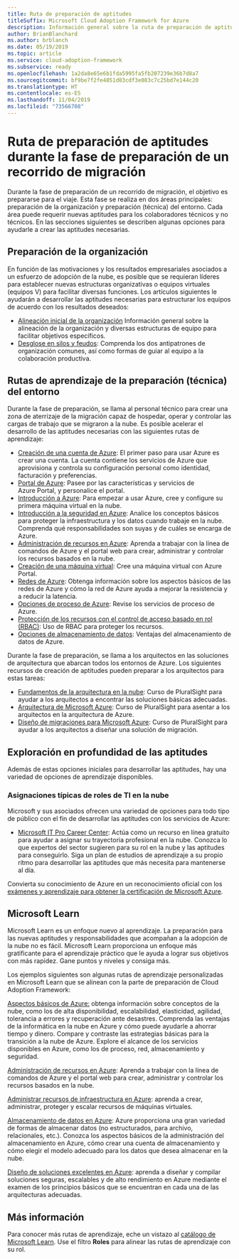 ```yaml
---
title: Ruta de preparación de aptitudes
titleSuffix: Microsoft Cloud Adoption Framework for Azure
description: Información general sobre la ruta de preparación de aptitudes
author: BrianBlanchard
ms.author: brblanch
ms.date: 05/19/2019
ms.topic: article
ms.service: cloud-adoption-framework
ms.subservice: ready
ms.openlocfilehash: 1a2da8e65e6b1fda5995fa5fb207239e36b7d8a7
ms.sourcegitcommit: bf9be7f2fe4851d83cdf3e083c7c25bd7e144c20
ms.translationtype: HT
ms.contentlocale: es-ES
ms.lasthandoff: 11/04/2019
ms.locfileid: "73566708"
---
```

# <a name="skills-readiness-path-during-the-ready-phase-of-a-migration-journey"></a>Ruta de preparación de aptitudes durante la fase de preparación de un recorrido de migración

Durante la fase de preparación de un recorrido de migración, el objetivo es prepararse para el viaje. Esta fase se realiza en dos áreas principales: preparación de la organización y preparación (técnica) del entorno. Cada área puede requerir nuevas aptitudes para los colaboradores técnicos y no técnicos. En las secciones siguientes se describen algunas opciones para ayudarle a crear las aptitudes necesarias.

## <a name="organizational-readiness-learning-paths"></a>Preparación de la organización

En función de las motivaciones y los resultados empresariales asociados a un esfuerzo de adopción de la nube, es posible que se requieran líderes para establecer nuevas estructuras organizativas o equipos virtuales (equipos V) para facilitar diversas funciones. Los artículos siguientes le ayudarán a desarrollar las aptitudes necesarias para estructurar los equipos de acuerdo con los resultados deseados:

- [Alineación inicial de la organización](./index.md) Información general sobre la alineación de la organización y diversas estructuras de equipo para facilitar objetivos específicos.
- [Desglose en silos y feudos](../organize/fiefdoms-silos.md): Comprenda los dos antipatrones de organización comunes, así como formas de guiar al equipo a la colaboración productiva.

## <a name="environmental-technical-readiness-learning-paths"></a>Rutas de aprendizaje de la preparación (técnica) del entorno

Durante la fase de preparación, se llama al personal técnico para crear una zona de aterrizaje de la migración capaz de hospedar, operar y controlar las cargas de trabajo que se migraron a la nube. Es posible acelerar el desarrollo de las aptitudes necesarias con las siguientes rutas de aprendizaje:

- [Creación de una cuenta de Azure](https://docs.microsoft.com/learn/modules/create-an-azure-account): El primer paso para usar Azure es crear una cuenta. La cuenta contiene los servicios de Azure que aprovisiona y controla su configuración personal como identidad, facturación y preferencias.
- [Portal de Azure](https://docs.microsoft.com/learn/modules/tour-azure-portal): Pasee por las características y servicios de Azure Portal, y personalice el portal.
- [Introducción a Azure](https://docs.microsoft.com/learn/modules/welcome-to-azure): Para empezar a usar Azure, cree y configure su primera máquina virtual en la nube.
- [Introducción a la seguridad en Azure](https://docs.microsoft.com/learn/modules/intro-to-security-in-azure): Analice los conceptos básicos para proteger la infraestructura y los datos cuando trabaje en la nube. Comprenda qué responsabilidades son suyas y de cuáles se encarga de Azure.
- [Administración de recursos en Azure](https://docs.microsoft.com/learn/paths/manage-resources-in-azure): Aprenda a trabajar con la línea de comandos de Azure y el portal web para crear, administrar y controlar los recursos basados en la nube.
- [Creación de una máquina virtual](https://docs.microsoft.com/learn/modules/create-windows-virtual-machine-in-azure): Cree una máquina virtual con Azure Portal.
- [Redes de Azure](https://docs.microsoft.com/learn/modules/intro-to-azure-networking): Obtenga información sobre los aspectos básicos de las redes de Azure y cómo la red de Azure ayuda a mejorar la resistencia y a reducir la latencia.
- [Opciones de proceso de Azure](https://docs.microsoft.com/learn/modules/intro-to-azure-compute): Revise los servicios de proceso de Azure.
- [Protección de los recursos con el control de acceso basado en rol (RBAC)](https://docs.microsoft.com/learn/modules/secure-azure-resources-with-rbac): Uso de RBAC para proteger los recursos.
- [Opciones de almacenamiento de datos](https://docs.microsoft.com/learn/modules/intro-to-data-in-azure/index): Ventajas del almacenamiento de datos de Azure.

Durante la fase de preparación, se llama a los arquitectos en las soluciones de arquitectura que abarcan todos los entornos de Azure. Los siguientes recursos de creación de aptitudes pueden preparar a los arquitectos para estas tareas:

- [Fundamentos de la arquitectura en la nube](https://app.pluralsight.com/library/courses/cloud-architecture-foundations): Curso de PluralSight para ayudar a los arquitectos a encontrar las soluciones básicas adecuadas.
- [Arquitectura de Microsoft Azure](https://app.pluralsight.com/library/courses/cloud-architecture-foundations): Curso de PluralSight para asentar a los arquitectos en la arquitectura de Azure.
- [Diseño de migraciones para Microsoft Azure](https://app.pluralsight.com/library/courses/cloud-architecture-foundations): Curso de PluralSight para ayudar a los arquitectos a diseñar una solución de migración.

## <a name="deeper-skills-exploration"></a>Exploración en profundidad de las aptitudes

Además de estas opciones iniciales para desarrollar las aptitudes, hay una variedad de opciones de aprendizaje disponibles.

### <a name="typical-mappings-of-cloud-it-roles"></a>Asignaciones típicas de roles de TI en la nube

Microsoft y sus asociados ofrecen una variedad de opciones para todo tipo de público con el fin de desarrollar las aptitudes con los servicios de Azure:

- [Microsoft IT Pro Career Center](https://www.microsoft.com/itpro): Actúa como un recurso en línea gratuito para ayudar a asignar su trayectoria profesional en la nube. Conozca lo que expertos del sector sugieren para su rol en la nube y las aptitudes para conseguirlo. Siga un plan de estudios de aprendizaje a su propio ritmo para desarrollar las aptitudes que más necesita para mantenerse al día.

Convierta su conocimiento de Azure en un reconocimiento oficial con los [exámenes y aprendizaje para obtener la certificación de Microsoft Azure](https://www.microsoft.com/learning/azure-certification.aspx).

## <a name="microsoft-learn"></a>Microsoft Learn

Microsoft Learn es un enfoque nuevo al aprendizaje. La preparación para las nuevas aptitudes y responsabilidades que acompañan a la adopción de la nube no es fácil. Microsoft Learn proporciona un enfoque más gratificante para el aprendizaje práctico que le ayuda a lograr sus objetivos con más rapidez. Gane puntos y niveles y consiga más.

Los ejemplos siguientes son algunas rutas de aprendizaje personalizadas en Microsoft Learn que se alinean con la parte de preparación de Cloud Adoption Framework:

[Aspectos básicos de Azure:](https://docs.microsoft.com/learn/paths/azure-for-the-data-engineer) obtenga información sobre conceptos de la nube, como los de alta disponibilidad, escalabilidad, elasticidad, agilidad, tolerancia a errores y recuperación ante desastres.  Comprenda las ventajas de la informática en la nube en Azure y cómo puede ayudarle a ahorrar tiempo y dinero. Compare y contraste las estrategias básicas para la transición a la nube de Azure. Explore el alcance de los servicios disponibles en Azure, como los de proceso, red, almacenamiento y seguridad.

[Administración de recursos en Azure](https://docs.microsoft.com/learn/paths/azure-for-the-data-engineer): Aprenda a trabajar con la línea de comandos de Azure y el portal web para crear, administrar y controlar los recursos basados en la nube.

[Administrar recursos de infraestructura en Azure](https://docs.microsoft.com/learn/paths/administer-infrastructure-resources-in-azure): aprenda a crear, administrar, proteger y escalar recursos de máquinas virtuales.

[Almacenamiento de datos en Azure](https://docs.microsoft.com/learn/paths/store-data-in-azure): Azure proporciona una gran variedad de formas de almacenar datos (no estructurados, para archivo, relacionales, etc.). Conozca los aspectos básicos de la administración del almacenamiento en Azure, cómo crear una cuenta de almacenamiento y cómo elegir el modelo adecuado para los datos que desea almacenar en la nube.

[Diseño de soluciones excelentes en Azure](https://docs.microsoft.com/learn/paths/architect-great-solutions-in-azure): aprenda a diseñar y compilar soluciones seguras, escalables y de alto rendimiento en Azure mediante el examen de los principios básicos que se encuentran en cada una de las arquitecturas adecuadas.

## <a name="learn-more"></a>Más información

Para conocer más rutas de aprendizaje, eche un vistazo al [catálogo de Microsoft Learn](https://docs.microsoft.com/learn/browse). Use el filtro **Roles** para alinear las rutas de aprendizaje con su rol.

